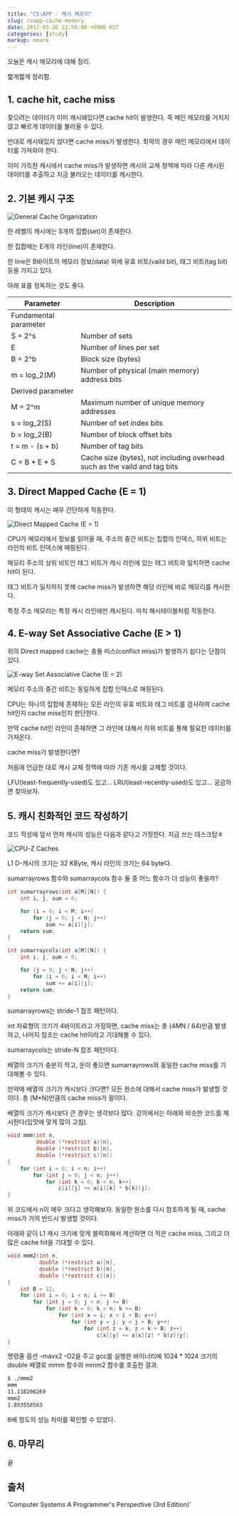 ```yaml
---
title: "CS:APP - 캐시 메모리"
slug: csapp-cache-memory
date: 2017-03-26 22:56:00 +0900 KST
categories: [study]
markup: mmark
---
```


오늘은 캐시 메모리에 대해 정리.

짧게짧게 정리함.

## 1. cache hit, cache miss

찾으려는 데이터가 이미 캐시돼있다면 cache hit이 발생한다.
즉 메인 메모리를 거치지 않고 빠르게 데이터를 불러올 수 있다.

반대로 캐시돼있지 않다면 cache miss가 발생한다.
최악의 경우 메인 메모리에서 데이터를 가져와야 한다.

이미 가득찬 캐시에서 cache miss가 발생하면
캐시의 교체 정책에 따라 다른 캐시된 데이터를 추출하고 지금 불러오는 데이터를 캐시한다.

## 2. 기본 캐시 구조

![General Cache Organization](general-cache-organization.jpg)

한 레벨의 캐시에는 S개의 집합(set)이 존재한다.

한 집합에는 E개의 라인(line)이 존재한다.

한 line은 B바이트의 메모리 정보(data) 외에
유효 비트(vaild bit), 태그 비트(tag bit) 등을 가지고 있다.

아래 표를 정독하는 것도 좋다.

|Parameter|Description|
|---|---|
|Fundamental parameter|
|S = 2^s|Number of sets|
|E|Number of lines per set|
|B = 2^b|Block size (bytes)|
|m = log_2(M)|Number of physical (main memory) address bits|
|Derived parameter|
|M = 2^m|Maximum number of unique memory addresses|
|s = log_2(S)|Number of set index bits|
|b = log_2(B)|Number of block offset bits|
|t = m - (s + b)|Number of tag bits|
|C = B \* E \* S|Cache size (bytes), not including overhead such as the vaild and tag bits|

## 3. Direct Mapped Cache (E = 1)

이 형태의 캐시는 매우 간단하게 작동한다.

![Direct Mapped Cache (E = 1)](direct-mapped-cache.jpg)

CPU가 메모리에서 정보를 읽어올 때, 주소의 중간 비트는 집합의 인덱스,
하위 비트는 라인의 비트 인덱스에 매핑된다.

메모리 주소의 상위 비트인 태그 비트가 캐시 라인에 있는 태그 비트와 일치하면 cache hit이 된다.

태그 비트가 일치하지 못해 cache miss가 발생하면 해당 라인에 바로 메모리를 캐시한다.

특정 주소 메모리는 특정 캐시 라인에만 캐시된다.
마치 해시테이블처럼 작동한다.

## 4. E-way Set Associative Cache (E > 1)

위의 Direct mapped cache는 충돌 미스(conflict miss)가 발생하기 쉽다는 단점이 있다.

![E-way Set Associative Cache (E = 2)](e-way-set-associative-cache.jpg)

메모리 주소의 중간 비트는 동일하게 집합 인덱스로 매핑된다.

CPU는 하나의 집합에 존재하는 모든 라인의 유효 비트와 태그 비트를 검사하여
cache hit인지 cache miss인지 판단한다.

만약 cache hit인 라인이 존재하면
그 라인에 대해서 하위 비트를 통해 필요한 데이터를 가져온다.

cache miss가 발생한다면?

처음에 언급한 대로 캐시 교체 정책에 따라 기존 캐시를 교체할 것이다.

LFU(least-frequently-used)도 있고...
LRU(least-recently-used)도 있고...
궁금하면 찾아보자.

## 5. 캐시 친화적인 코드 작성하기

코드 작성에 앞서 먼저 캐시의 성능은 다음과 같다고 가정한다. 지금 쓰는 데스크탑ㅎ

![CPU-Z Caches](cpu-z-caches.png)

L1 D-캐시의 크기는 32 KByte, 캐시 라인의 크기는 64 byte다.

sumarrayrows 함수와 sumarraycols 함수 둘 중 어느 함수가 더 성능이 좋을까?

```c
int sumarrayrows(int a[M][N]) {
    int i, j, sum = 0;

    for (i = 0; i < M; i++)
        for (j = 0; j < N; j++)
            sum += a[i][j];
    return sum;
}

int sumarraycols(int a[M][N]) {
    int i, j, sum = 0;

    for (j = 0; j < N; j++)
        for (i = 0; i < M; i++)
            sum += a[i][j];
    return sum;
}
```

sumarrayrows는 stride-1 참조 패턴이다.

int 자료형의 크기가 4바이트라고 가정하면,
cache miss는 총 (4*M*N / 64)만큼 발생하고,
나머지 참조는 cache hit이라고 기대해볼 수 있다.

sumarraycols는 stride-N 참조 패턴이다.

배열의 크기가 충분히 작고, 운이 좋으면
sumarrayrows와 동일한 cache miss를 기대해볼 수 있다.

만약에 배열의 크기가 캐시보다 크다면?
모든 원소에 대해서 cache miss가 발생할 것이다.
총 (M*N)만큼의 cache miss가 말이다.

배열의 크기가 캐시보다 큰 경우는 생각보다 많다.
강의에서는 아래와 비슷한 코드를 제시한다(입맛에 맞게 많이 고침).

```c
void mmm(int n,
         double (*restrict a)[n],
         double (*restrict b)[n],
         double (*restrict c)[n])
{
    for (int i = 0; i < n; i++)
        for (int j = 0; j < n; j++)
            for (int k = 0; k < n; k++)
                c[i][j] += a[i][k] * b[k][j];
}
```

위 코드에서 n이 매우 크다고 생각해보자.
동일한 원소를 다시 참조하게 될 때, cache miss가 거의 반드시 발생할 것이다.

아래와 같이 L1 캐시 크기에 맞게 블럭화해서 계산하면
더 적은 cache miss, 그리고 더 많은 cache hit을 기대할 수 있다.

```c
void mmm2(int n,
          double (*restrict a)[n],
          double (*restrict b)[n],
          double (*restrict c)[n])
{
    int B = 12;
    for (int i = 0; i < n; i += B)
        for (int j = 0; j < n; j += B)
            for (int k = 0; k < n; k += B)
                for (int x = i; x < i + B; x++)
                    for (int y = j; y < j + B; y++)
                        for (int z = k; z < k + B; z++)
                            c[x][y] += a[x][z] * b[z][y];
}
```

명령줄 옵션 -mavx2 -O2을 주고
gcc를 실행한 바이너리에 1024 * 1024 크기의 double 배열로
mmm 함수와 mmm2 함수를 호출한 결과.

```sh
$ ./mmm2
mmm
11.118206269
mmm2
1.853558563
```

6배 정도의 성능 차이를 확인할 수 있었다.

## 6. 마무리

끝

## 출처

'Computer Systems A Programmer's Perspective (3rd Edition)'
